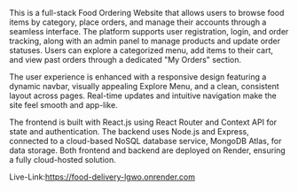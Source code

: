 This is a full-stack Food Ordering Website that allows users to browse food items by category, place orders, and manage their accounts through a seamless interface. The platform supports user registration, login, and order tracking, along with an admin panel to manage products and update order statuses. Users can explore a categorized menu, add items to their cart, and view past orders through a dedicated "My Orders" section.

The user experience is enhanced with a responsive design featuring a dynamic navbar, visually appealing Explore Menu, and a clean, consistent layout across pages. Real-time updates and intuitive navigation make the site feel smooth and app-like.

The frontend is built with React.js using React Router and Context API for state and authentication. The backend uses Node.js and Express, connected to a cloud-based NoSQL database service, MongoDB Atlas, for data storage. Both frontend and backend are deployed on Render, ensuring a fully cloud-hosted solution.

Live-Link:https://food-delivery-lgwo.onrender.com
